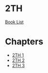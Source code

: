 # 2TH

[Book List](../README.md)

# Chapters
- [2TH 1](./chapter_1.md)
- [2TH 2](./chapter_2.md)
- [2TH 3](./chapter_3.md)
